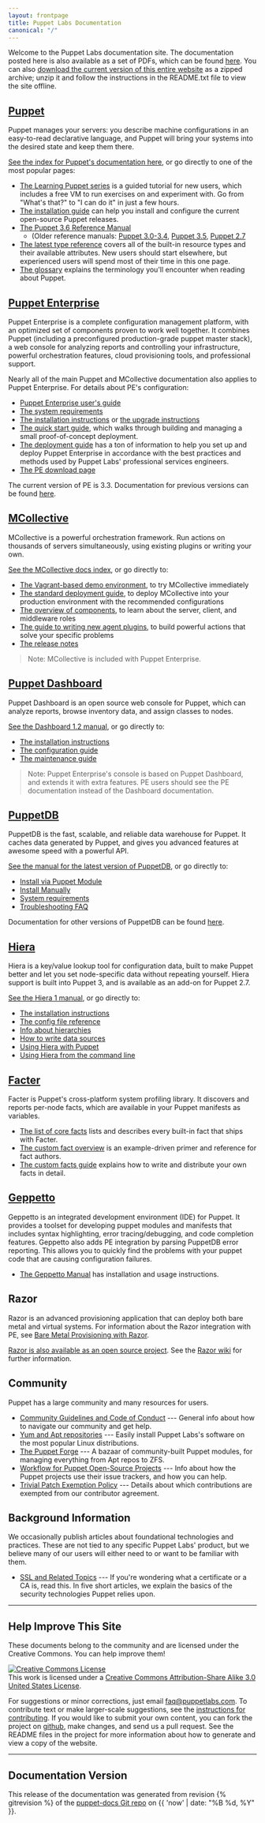```yaml
---
layout: frontpage
title: Puppet Labs Documentation
canonical: "/"
---
```


Welcome to the Puppet Labs documentation site. The documentation posted here is also available as a set of PDFs, which can be found [here](http://info.puppetlabs.com/download-pdfs.html). You can also [download the current version of this entire website](./puppetdocs-latest.tar.gz) as a zipped archive; unzip it and follow the instructions in the README.txt file to view the site offline.

[Puppet](/puppet)
-----

Puppet manages your servers: you describe machine configurations in an easy-to-read declarative language, and Puppet will bring your systems into the desired state and keep them there.

[See the index for Puppet's documentation here](/puppet), or go directly to one of the most popular pages:

- [The Learning Puppet series](/learning) is a guided tutorial for new users, which includes a free VM to run exercises on and experiment with. Go from "What's that?" to "I can do it" in just a few hours.
- [The installation guide](/guides/install_puppet/pre_install.html) can help you install and configure the current open-source Puppet releases.
- [The Puppet 3.6 Reference Manual](/puppet/3.6/reference)
    - (Older reference manuals: [Puppet 3.0-3.4](/puppet/3/reference), [Puppet 3.5](/puppet/3.5/reference), [Puppet 2.7](/puppet/2.7/reference)
- [The latest type reference](/references/latest/type.html) covers all of the built-in resource types and their available attributes. New users should start elsewhere, but experienced users will spend most of their time in this one page.
- [The glossary](/references/glossary.html) explains the terminology you'll encounter when reading about Puppet.


[Puppet Enterprise](/pe/latest)
-----

Puppet Enterprise is a complete configuration management platform, with an optimized set of components proven to work well together. It combines Puppet (including a preconfigured production-grade puppet master stack), a web console for analyzing reports and controlling your infrastructure, powerful orchestration features, cloud provisioning tools, and professional support.

Nearly all of the main Puppet and MCollective documentation also applies to Puppet Enterprise. For details about PE's configuration:

- [Puppet Enterprise user's guide](/pe/latest/)
- [The system requirements](/pe/latest/install_system_requirements.html)
- [The installation instructions](/pe/latest/install_basic.html) or [the upgrade instructions](/pe/latest/install_upgrading.html)
- [The quick start guide](/pe/latest/quick_start.html), which walks through building and managing a small proof-of-concept deployment.
- [The deployment guide](./guides/deployment_guide/index.html) has a ton of information to help you set up and deploy Puppet Enterprise in accordance with the best practices and methods used by Puppet Labs' professional services engineers.
- [The PE download page](http://info.puppetlabs.com/download-pe.html)

The current version of PE is 3.3. Documentation for previous versions can be found [here](/pe/index.html).

[MCollective](/mcollective)
-----

MCollective is a powerful orchestration framework. Run actions on thousands of servers simultaneously, using existing plugins or writing your own.

[See the MCollective docs index](/mcollective/), or go directly to:

- [The Vagrant-based demo environment](/mcollective/deploy/demo.html), to try MCollective immediately
- [The standard deployment guide](/mcollective/deploy/standard.html), to deploy MCollective into your production environment with the recommended configurations
- [The overview of components](/mcollective/overview_components.html), to learn about the server, client, and middleware roles
- [The guide to writing new agent plugins](/mcollective/simplerpc/), to build powerful actions that solve your specific problems
- [The release notes](/mcollective/releasenotes.html)

> Note: MCollective is included with Puppet Enterprise.

[Puppet Dashboard](/dashboard/manual/1.2)
-----

Puppet Dashboard is an open source web console for Puppet, which can analyze reports, browse inventory data, and assign classes to nodes.

[See the Dashboard 1.2 manual](/dashboard/manual/1.2), or go directly to:

* [The installation instructions](/dashboard/manual/1.2/bootstrapping.html)
* [The configuration guide](/dashboard/manual/1.2/configuring.html)
* [The maintenance guide](/dashboard/manual/1.2/maintaining.html)

> Note: Puppet Enterprise's console is based on Puppet Dashboard, and extends it with extra features. PE users should see the PE documentation instead of the Dashboard documentation.

[PuppetDB](/puppetdb/latest)
-----

PuppetDB is the fast, scalable, and reliable data warehouse for Puppet. It caches data generated by Puppet, and gives you advanced features at awesome speed with a powerful API.

[See the manual for the latest version of PuppetDB](/puppetdb/latest), or go directly to:

* [Install via Puppet Module](/puppetdb/latest/install_via_module.html)
* [Install Manually](/puppetdb/latest/install_from_packages.html)
* [System requirements](/puppetdb/latest/index.html#system-requirements)
* [Troubleshooting FAQ](/puppetdb/latest/puppetdb-faq.html)

Documentation for other versions of PuppetDB can be found [here](/puppetdb).

[Hiera](/hiera/1)
-----

Hiera is a key/value lookup tool for configuration data, built to make Puppet better and let you set node-specific data without repeating yourself. Hiera support is built into Puppet 3, and is available as an add-on for Puppet 2.7.

[See the Hiera 1 manual](/hiera/1), or go directly to:

* [The installation instructions](/hiera/1/installing.html)
* [The config file reference](/hiera/1/configuring.html)
* [Info about hierarchies](/hiera/1/hierarchy.html)
* [How to write data sources](/hiera/1/data_sources.html)
* [Using Hiera with Puppet](/hiera/1/puppet.html)
* [Using Hiera from the command line](/hiera/1/command_line.html)


[Facter](/facter/latest/)
-----

Facter is Puppet's cross-platform system profiling library. It discovers and reports per-node facts, which are available in your Puppet manifests as variables.

* [The list of core facts](/facter/latest/core_facts.html) lists and describes every built-in fact that ships with Facter.
* [The custom fact overview](/facter/latest/fact_overview.html) is an example-driven primer and reference for fact authors.
* [The custom facts guide](/facter/latest/custom_facts.html) explains how to write and distribute your own facts in detail.


[Geppetto](/geppetto/latest/index.html)
-----

Geppetto is an integrated development environment (IDE) for Puppet. It provides a toolset for developing puppet modules and manifests that includes syntax highlighting, error tracing/debugging, and code completion features. Geppetto also adds PE integration by parsing PuppetDB error reporting. This allows you to quickly find the problems with your puppet code that are causing configuration failures.

* [The Geppetto Manual](/geppetto/latest/index.html) has installation and usage instructions.

Razor
-----

Razor is an advanced provisioning application that can deploy both bare metal and virtual systems. For information about the Razor integration with PE, see [Bare Metal Provisioning with Razor](http://docs.puppetlabs.com/pe/latest/razor_intro.html).

[Razor is also available as an open source project](https://github.com/puppetlabs/razor-server). See the [Razor wiki](https://github.com/puppetlabs/razor-server/wiki) for further information.

Community
-----

Puppet has a large community and many resources for users.

- [Community Guidelines and Code of Conduct](/community/community_guidelines.html) --- General info about how to navigate our community and get help.
- [Yum and Apt repositories](/guides/puppetlabs_package_repositories.html) --- Easily install Puppet Labs's software on the most popular Linux distributions.
- [The Puppet Forge](http://forge.puppetlabs.com) --- A bazaar of community-built Puppet modules, for managing everything from Apt repos to ZFS.
- [Workflow for Puppet Open-Source Projects](/community/puppet_projects_workflow.html) --- Info about how the Puppet projects use their issue trackers, and how you can help.
- [Trivial Patch Exemption Policy](/community/trivial_patch_exemption.html) --- Details about which contributions are exempted from our contributor agreement.

Background Information
-----

We occasionally publish articles about foundational technologies and practices. These are not tied to any specific Puppet Labs' product, but we believe many of our users will either need to or want to be familiar with them.

- [SSL and Related Topics](/background/ssl) --- If you're wondering what a certificate or a CA is, read this. In five short articles, we explain the basics of the security technologies Puppet relies upon.

* * *

Help Improve This Site
----------------------

These documents belong to the community and are licensed under the Creative Commons. You can help improve them!

<a rel="license" href="http://creativecommons.org/licenses/by-sa/3.0/us/"><img alt="Creative Commons License" style="border-width:0" src="http://i.creativecommons.org/l/by-sa/3.0/us/88x31.png" /></a><br />This work is licensed under a <a rel="license" href="http://creativecommons.org/licenses/by-sa/3.0/us/">Creative Commons Attribution-Share Alike 3.0 United States License</a>.

For suggestions or minor corrections, just email <faq@puppetlabs.com>. To contribute text or make larger-scale suggestions, see the [instructions for contributing](./contribute.html).  If you would like to submit your own content, you can fork the project on <A HREF="http://github.com/puppetlabs/puppet-docs">github</A>, make changes, and send us a pull request.  See the README files in the project for more information about how to generate and view a copy of the website.


* * *

Documentation Version
---------------------

This release of the documentation was generated from revision {% gitrevision %} of the [puppet-docs Git repo](http://github.com/puppetlabs/puppet-docs) on {{ 'now' | date: "%B %d, %Y" }}.
<!-- This used to be hardcoded as the sha of "master", since shenanigans with the "release" branch made HEAD unreliable. But now we can accurately call out the source version even when generating from a topic branch. -->
